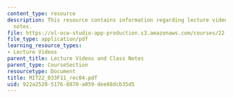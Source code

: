 ```yaml
---
content_type: resource
description: This resource contains information regarding lecture videos and class
  notes.
file: https://ol-ocw-studio-app-production.s3.amazonaws.com/courses/22-033-nuclear-systems-design-project-fall-2011/922a252051768870a059dee88dcb35d5_MIT22_033F11_rec04.pdf
file_type: application/pdf
learning_resource_types:
- Lecture Videos
parent_title: Lecture Videos and Class Notes
parent_type: CourseSection
resourcetype: Document
title: MIT22_033F11_rec04.pdf
uid: 922a2520-5176-8870-a059-dee88dcb35d5
---
```

